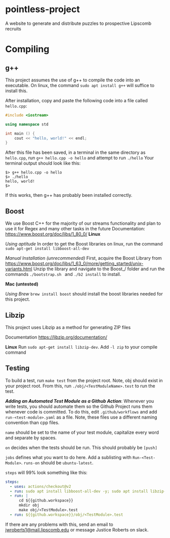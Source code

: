 # pointless-project
A website to generate and distribute puzzles to prospective Lipscomb recruits

# Compiling
## g++
This project assumes the use of g++ to compile the code into an executable. On linux, the command `sudo apt install g++` will suffice to install this.

After installation, copy and paste the following code into a file called `hello.cpp`:

```cpp
#include <iostream>

using namespace std

int main () {
    cout << "hello, world!" << endl;
}
```
After this file has been saved, in a terminal in the same directory as `hello.cpp`, run `g++ hello.cpp -o hello` and attempt to run `./hello`
Your terminal output should look like this:
```
$> g++ hello.cpp -o hello
$> ./hello
hello, world!
$>
```
If this works, then g++ has probably been installed correctly.

## Boost
We use Boost C++ for the majority of our streams functionality and plan to use it for Regex and many other tasks in the future
Documentation: https://www.boost.org/doc/libs/1_80_0/
**Linux**

*Using aptitude*
In order to get the Boost libraries on linux, run the command `sudo apt-get install libboost-all-dev`

*Manual Installation (unrecommended)*
First, acquire the Boost Library from https://www.boost.org/doc/libs/1_63_0/more/getting_started/unix-variants.html
Unzip the library and navigate to the Boost_<version>/ folder and run the commands `./bootstrap.sh ` and `./b2 install` to install.

**Mac (untested)**

*Using Brew*
`brew install boost` should install the boost libraries needed for this project.

## Libzip
This project uses Libzip as a method for generating ZIP files

Documentation https://libzip.org/documentation/ 

**Linux**
Run `sudo apt-get install libzip-dev`. Add `-l zip` to your compile command

## Testing
To build a test, run `make test` from the project root. Note, obj should exist in your project root. From this, run `./obj/<TestModuleName>.test` to run the test.

***Adding an Automated Test Module as a Github Action***: Whenever you write tests, you should automate them so the Github Project runs them whenever code is committed. To do this, edit `.github/workflows` and add `run-<test-module>.yaml` as a file. Note, these files use a different naming convention than cpp files. 

`name` should be set to the name of your test module, capitalize every word and separate by spaces.

`on` decides when the tests should be run. This should probably be `[push]`

`jobs` defines what you want to do here. Add a sublisting with `Run-<Test-Module>`. `runs-on` should be `ubuntu-latest`.

`steps` will 99% look something like this:
```yaml
steps:
  - uses: actions/checkout@v2
  - run: sudo apt install libboost-all-dev -y; sudo apt install libzip-dev -y;
  - run: |
      cd ${{github.workspace}}
      mkdir obj
      make obj/<TestModule>.test
  - run: ${{github.workspace}}/obj/<TestModule>.test
```

If there are any problems with this, send an email to jwroberts1@mail.lipscomb.edu or message Justice Roberts on slack.
